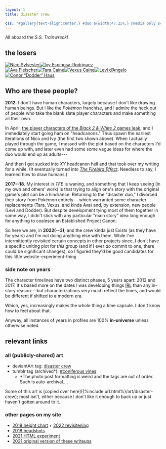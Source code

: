 ```yaml
---
layout: 1
title: disaster crew

css: "#gallery{text-align:center;} #duo a{width:47.25%;} @media only screen and (min-width:1100px){#duo a{width:49%;}}"
---
```

All aboard the <i>S.S. Trainwreck</i>!

## the losers
<div id="gallery"><div id="duo"><a href="{%include url.html%}/disaster-crew/nico"><img src="{%include url.html%}/assets/img/nico-tmp.png" alt="Nico Sylvester"/></a><a href="{%include url.html%}/disaster-crew/ivy"><img src="{%include url.html%}/assets/img/ivy-tmp.png" alt="Ivy Espinosa-Rodriguez"/></a></div><div id="pals"><a href="{%include url.html%}/disaster-crew/ava"><img src="{%include url.html%}/assets/img/art/2021-05-23-tn.jpg" alt="Ava Fleischer"/></a><a href="{%include url.html%}/disaster-crew/tara"><img src="{%include url.html%}/assets/img/art/2018-12-15-tn-tara.jpg" alt="Tara Caine"/></a><a href="{%include url.html%}/disaster-crew/vexus"><img src="{%include url.html%}/assets/img/art/2021-05-31-tn.jpg" alt="Vexus Caine"/></a><a href="{%include url.html%}/disaster-crew/levi"><img src="{%include url.html%}/assets/img/art/2018-03-22-tn-levi.jpg" alt="Levi d’Angelo"/></a><a href="{%include url.html%}/disaster-crew/dodder"><img src="{%include url.html%}/assets/img/art/2018-03-16-tn-dodder.jpg" alt="Conor “Dodder” Haus"/></a></div></div>

## Who are these people?
**2012.** I don't have human characters, largely because I don't like drawing human beings. But I like the <i>Pokémon</i> franchise, and I admire the heck out of people who take the blank slate player characters and make something all their own.

In April, [the player characters of the <i>Black&nbsp;2 & White&nbsp;2</i> games leak](https://bulbanews.bulbagarden.net/wiki/May_issue_of_CoroCoro_magazine_leaked), and I immediately start going ham on "headcanons." Thus spawn the earliest iterations of Nico and Ivy (the first two shown above). When I actually played through the game, I messed with the plot based on the characters I'd come up with, and later even had some some vague ideas for where the duo would end up as adults---

And then I got sucked into <i>XY</i> headcanon hell and that took over my writing for a while. (It eventually turned into [<i>The Firebird Effect</i>](https://a-flyleaf.github.io/projects/tfe/). Needless to say, I learned how to draw humans.)

**2017--18.** My interest in <i>TFE</i> is waning, and something that I keep seeing (in my own and others' work) is that trying to align one's story with the original game's plot can be a hindrance. Returning to the "disaster duo," I divorced their story from Pokémon entirely---which warranted some character replacements (Tara, Vexus, and kinda Ava) and, by extension, new people (Levi and Dodder). But despite development tying most of them together in some way, I didn't stick with any particular "main story" idea long enough for anything to coalesce an Established Project Canon.

So here we are, in **2022(--3)**, and the crew kinda just Exists (as they have for years) and I'm not doing anything else with them. While I've intermittently revisited certain concepts in other projects since, I don't have a specific uniting plot for *this* group (and if I ever *do* commit to one, there could be significant changes), so I figured they'd be good candidates for this little website-experiment-thing.

### side note on years
The character timelines have two distinct phases, 5 years apart: 2012 and 2017. It's based more on the dates I was developing things <abbr title="in real life">IRL</abbr> than any in-story reason---but characterizations very much reflect the times, and would be different if shifted to a modern era.

Which, yes, increasingly makes the whole thing a time capsule. I don't know how to feel about that.

Anyway, all instances of years in profiles are 100% **in-universe** unless otherwise noted.

## relevant links

### all (publicly-shared) art
- deviantArt tag: [disaster crew](https://www.deviantart.com/a-flyleaf/gallery?q=%23disastercrew)
- tumblr tag (archived\*): [#coniferous vines](https://aflyleaf3.wordpress.com/tag/coniferous-vines/?order=asc)
	- \*The photo post formatting is weird and the tags are out of order. Such is auto-archival....

Some of this art is [copied over here]({%include url.html%}/art/disaster-crew); most isn't, either because I don't like it enough to back up or just haven't gotten around to it.

### other pages on my site
- [2018 height chart](https://a-flyleaf.github.io/shriblets/2018-08-heighthell/) + [2022 revisitening](https://a-flyleaf.github.io/shriblets/2022-04-1617-draggable/)
- [2018 headshots](https://a-flyleaf.github.io/shriblets/2018-12-14-headshots/)
- [2021 HTML experiment](https://a-flyleaf.github.io/shriblets/2021-04-29-split/)
- [2021 original version of these writeups](https://a-flyleaf.github.io/shriblets/stash/cmyk/index-wip.html)
